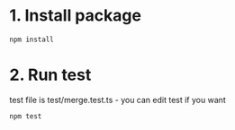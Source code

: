 # 1. Install package

```
npm install
```

# 2. Run test

test file is test/merge.test.ts - you can edit test if you want

```
npm test
```
